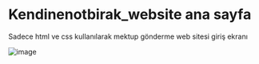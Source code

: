 # Kendinenotbirak_website ana sayfa
 Sadece html ve css kullanılarak mektup gönderme web sitesi giriş ekranı
 
 
![image](https://user-images.githubusercontent.com/92624533/232314975-9e1ba1bb-52ce-4c84-9f91-3f444edaa397.png)
